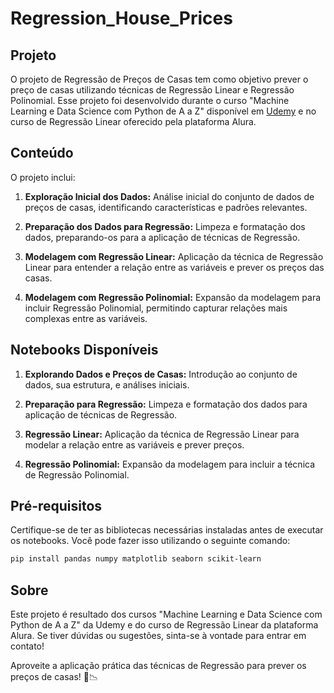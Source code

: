 # Regression_House_Prices

## Projeto

O projeto de Regressão de Preços de Casas tem como objetivo prever o preço de casas utilizando técnicas de Regressão Linear e Regressão Polinomial. Esse projeto foi desenvolvido durante o curso "Machine Learning e Data Science com Python de A a Z" disponível em [Udemy](https://www.udemy.com/course/machine-learning-e-data-science-com-python-y) e no curso de Regressão Linear oferecido pela plataforma Alura.

## Conteúdo

O projeto inclui:

1. **Exploração Inicial dos Dados:** Análise inicial do conjunto de dados de preços de casas, identificando características e padrões relevantes.

2. **Preparação dos Dados para Regressão:** Limpeza e formatação dos dados, preparando-os para a aplicação de técnicas de Regressão.

3. **Modelagem com Regressão Linear:** Aplicação da técnica de Regressão Linear para entender a relação entre as variáveis e prever os preços das casas.

4. **Modelagem com Regressão Polinomial:** Expansão da modelagem para incluir Regressão Polinomial, permitindo capturar relações mais complexas entre as variáveis.

## Notebooks Disponíveis

1. **Explorando Dados e Preços de Casas:** Introdução ao conjunto de dados, sua estrutura, e análises iniciais.

2. **Preparação para Regressão:** Limpeza e formatação dos dados para aplicação de técnicas de Regressão.

3. **Regressão Linear:** Aplicação da técnica de Regressão Linear para modelar a relação entre as variáveis e prever preços.

4. **Regressão Polinomial:** Expansão da modelagem para incluir a técnica de Regressão Polinomial.

## Pré-requisitos

Certifique-se de ter as bibliotecas necessárias instaladas antes de executar os notebooks. Você pode fazer isso utilizando o seguinte comando:

```bash
pip install pandas numpy matplotlib seaborn scikit-learn
```

## Sobre

Este projeto é resultado dos cursos "Machine Learning e Data Science com Python de A a Z" da Udemy e do curso de Regressão Linear da plataforma Alura. Se tiver dúvidas ou sugestões, sinta-se à vontade para entrar em contato!

Aproveite a aplicação prática das técnicas de Regressão para prever os preços de casas! 🏡📉
